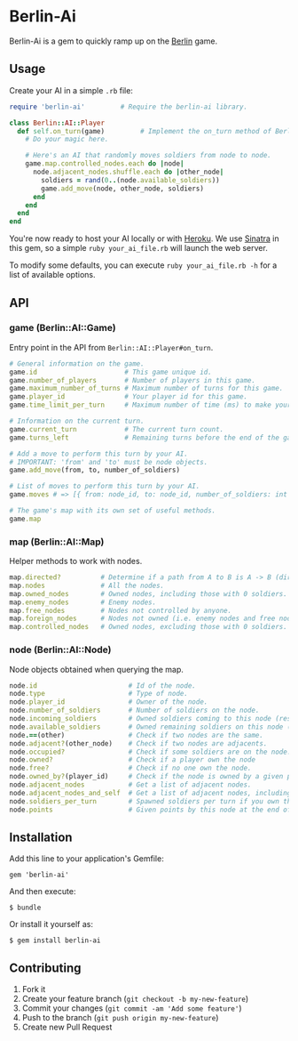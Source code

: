 # Berlin-Ai

Berlin-Ai is a gem to quickly ramp up on the [Berlin](http://www.berlin-ai.com) game.

## Usage

Create your AI in a simple `.rb` file:

```ruby
require 'berlin-ai'         # Require the berlin-ai library.

class Berlin::AI::Player
  def self.on_turn(game)         # Implement the on_turn method of Berlin::AI::Player.
    # Do your magic here.

    # Here's an AI that randomly moves soldiers from node to node.
    game.map.controlled_nodes.each do |node|
      node.adjacent_nodes.shuffle.each do |other_node|
        soldiers = rand(0..(node.available_soldiers))
        game.add_move(node, other_node, soldiers)
      end
    end
  end
end
```

You're now ready to host your AI locally or with [Heroku](https://devcenter.heroku.com/articles/rack). We use [Sinatra](http://www.sinatrarb.com) in this gem, so a simple `ruby your_ai_file.rb` will launch the web server.

To modify some defaults, you can execute `ruby your_ai_file.rb -h` for a list of available options.

## API

### game (Berlin::AI::Game)

Entry point in the API from `Berlin::AI::Player#on_turn`.

```ruby
# General information on the game.
game.id                      # This game unique id.
game.number_of_players       # Number of players in this game.
game.maximum_number_of_turns # Maximum number of turns for this game.
game.player_id               # Your player id for this game.
game.time_limit_per_turn     # Maximum number of time (ms) to make your moves, per turn.

# Information on the current turn.
game.current_turn            # The current turn count.
game.turns_left              # Remaining turns before the end of the game.

# Add a move to perform this turn by your AI.
# IMPORTANT: 'from' and 'to' must be node objects.
game.add_move(from, to, number_of_soldiers)

# List of moves to perform this turn by your AI.
game.moves # => [{ from: node_id, to: node_id, number_of_soldiers: int }]

# The game's map with its own set of useful methods.
game.map
```

### map (Berlin::AI::Map)

Helper methods to work with nodes.

```ruby
map.directed?          # Determine if a path from A to B is A -> B (directed) or A <-> B (not directed)
map.nodes              # All the nodes.
map.owned_nodes        # Owned nodes, including those with 0 soldiers.
map.enemy_nodes        # Enemy nodes.
map.free_nodes         # Nodes not controlled by anyone.
map.foreign_nodes      # Nodes not owned (i.e. enemy nodes and free nodes).
map.controlled_nodes   # Owned nodes, excluding those with 0 soldiers.
```

### node (Berlin::AI::Node)

Node objects obtained when querying the map.

```ruby
node.id                       # Id of the node.
node.type                     # Type of node.
node.player_id                # Owner of the node.
node.number_of_soldiers       # Number of soldiers on the node.
node.incoming_soldiers        # Owned soldiers coming to this node (result from add_move calls).
node.available_soldiers       # Owned remaining soldiers on this node (result from add_move calls).
node.==(other)                # Check if two nodes are the same.
node.adjacent?(other_node)    # Check if two nodes are adjacents.
node.occupied?                # Check if some soldiers are on the node.
node.owned?                   # Check if a player own the node
node.free?                    # Check if no one own the node.
node.owned_by?(player_id)     # Check if the node is owned by a given player.
node.adjacent_nodes           # Get a list of adjacent nodes.
node.adjacent_nodes_and_self  # Get a list of adjacent nodes, including this node.
node.soldiers_per_turn        # Spawned soldiers per turn if you own this node.
node.points                   # Given points by this node at the end of the game.
```

## Installation

Add this line to your application's Gemfile:

    gem 'berlin-ai'

And then execute:

    $ bundle

Or install it yourself as:

    $ gem install berlin-ai

## Contributing

1. Fork it
2. Create your feature branch (`git checkout -b my-new-feature`)
3. Commit your changes (`git commit -am 'Add some feature'`)
4. Push to the branch (`git push origin my-new-feature`)
5. Create new Pull Request
